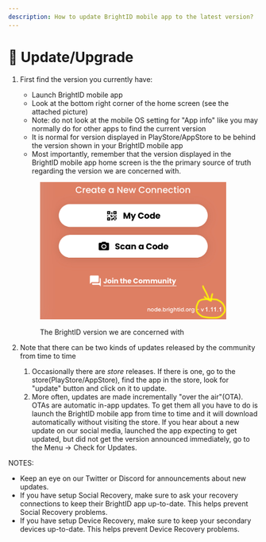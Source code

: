 ```yaml
---
description: How to update BrightID mobile app to the latest version?
---
```


# 🔁 Update/Upgrade

1.  First find the version you currently have:

    * Launch BrightID mobile app
    * Look at the bottom right corner of the home screen (see the attached picture)
    * Note: do not look at the mobile OS setting for "App info" like you may normally do for other apps to find the current version
    * It is normal for version displayed in PlayStore/AppStore to be behind the version shown in your BrightID mobile app
    * Most importantly, remember that the version displayed in the BrightID mobile app home screen is the the primary source of truth regarding the version we are concerned with.



    <figure><img src=".gitbook/assets/IMG_B62DF5773B6D-1 (1).jpeg" alt="" width="375"><figcaption><p>The BrightID version we are concerned with</p></figcaption></figure>
2. Note that there can be two kinds of updates released by the community from time to time
   1. Occasionally there are _store_ releases. If there is one, go to the store(PlayStore/AppStore), find the app in the store, look for "update" button and click on it to update.
   2. More often, updates are made incrementally "over the air"(OTA). OTAs are automatic in-app updates. To get them all you have to do is launch the BrightID mobile app from time to time and it will download automatically without visiting the store. If you hear about a new update on our social media, launched the app expecting to get updated, but did not get the version announced immediately, go to the Menu -> Check for Updates.

NOTES:

* Keep an eye on our Twitter or Discord for announcements about new updates.
* If you have setup Social Recovery, make sure to ask your recovery connections to keep their BrightID app up-to-date. This helps prevent Social Recovery problems.
* If you have setup Device Recovery, make sure to keep your secondary devices up-to-date. This helps prevent Device Recovery problems.
